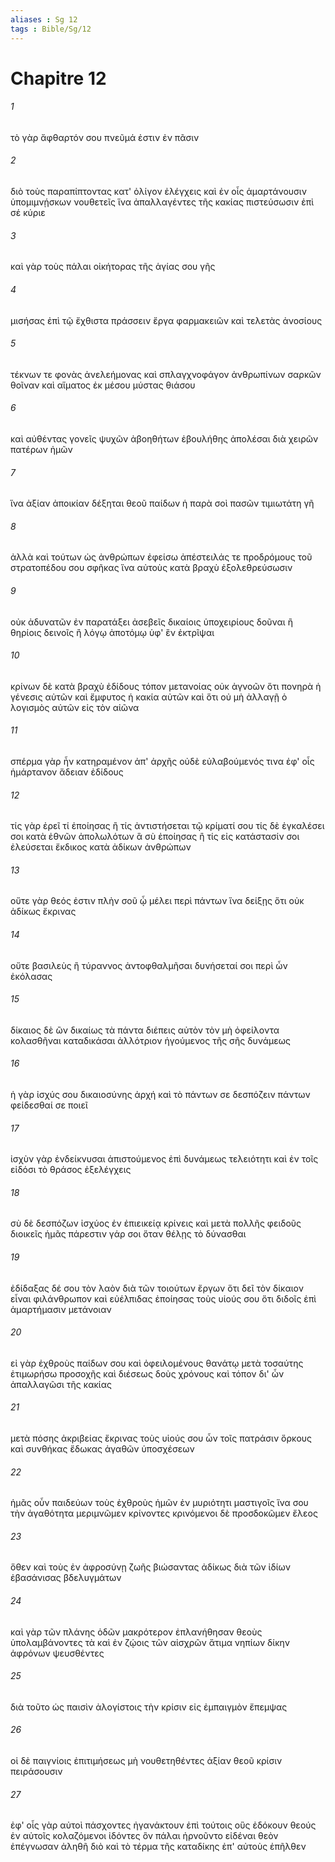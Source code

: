 ```yaml
---
aliases : Sg 12
tags : Bible/Sg/12
---
```


# Chapitre 12

###### 1
τὸ γὰρ ἄφθαρτόν σου πνεῦμά ἐστιν ἐν πᾶσιν
###### 2
διὸ τοὺς παραπίπτοντας κατ' ὀλίγον ἐλέγχεις καὶ ἐν οἷς ἁμαρτάνουσιν ὑπομιμνῄσκων νουθετεῖς ἵνα ἀπαλλαγέντες τῆς κακίας πιστεύσωσιν ἐπὶ σέ κύριε
###### 3
καὶ γὰρ τοὺς πάλαι οἰκήτορας τῆς ἁγίας σου γῆς
###### 4
μισήσας ἐπὶ τῷ ἔχθιστα πράσσειν ἔργα φαρμακειῶν καὶ τελετὰς ἀνοσίους
###### 5
τέκνων τε φονὰς ἀνελεήμονας καὶ σπλαγχνοφάγον ἀνθρωπίνων σαρκῶν θοῖναν καὶ αἵματος ἐκ μέσου μύστας θιάσου
###### 6
καὶ αὐθέντας γονεῖς ψυχῶν ἀβοηθήτων ἐβουλήθης ἀπολέσαι διὰ χειρῶν πατέρων ἡμῶν
###### 7
ἵνα ἀξίαν ἀποικίαν δέξηται θεοῦ παίδων ἡ παρὰ σοὶ πασῶν τιμιωτάτη γῆ
###### 8
ἀλλὰ καὶ τούτων ὡς ἀνθρώπων ἐφείσω ἀπέστειλάς τε προδρόμους τοῦ στρατοπέδου σου σφῆκας ἵνα αὐτοὺς κατὰ βραχὺ ἐξολεθρεύσωσιν
###### 9
οὐκ ἀδυνατῶν ἐν παρατάξει ἀσεβεῖς δικαίοις ὑποχειρίους δοῦναι ἢ θηρίοις δεινοῖς ἢ λόγῳ ἀποτόμῳ ὑφ' ἓν ἐκτρῖψαι
###### 10
κρίνων δὲ κατὰ βραχὺ ἐδίδους τόπον μετανοίας οὐκ ἀγνοῶν ὅτι πονηρὰ ἡ γένεσις αὐτῶν καὶ ἔμφυτος ἡ κακία αὐτῶν καὶ ὅτι οὐ μὴ ἀλλαγῇ ὁ λογισμὸς αὐτῶν εἰς τὸν αἰῶνα
###### 11
σπέρμα γὰρ ἦν κατηραμένον ἀπ' ἀρχῆς οὐδὲ εὐλαβούμενός τινα ἐφ' οἷς ἡμάρτανον ἄδειαν ἐδίδους
###### 12
τίς γὰρ ἐρεῖ τί ἐποίησας ἢ τίς ἀντιστήσεται τῷ κρίματί σου τίς δὲ ἐγκαλέσει σοι κατὰ ἐθνῶν ἀπολωλότων ἃ σὺ ἐποίησας ἢ τίς εἰς κατάστασίν σοι ἐλεύσεται ἔκδικος κατὰ ἀδίκων ἀνθρώπων
###### 13
οὔτε γὰρ θεός ἐστιν πλὴν σοῦ ᾧ μέλει περὶ πάντων ἵνα δείξῃς ὅτι οὐκ ἀδίκως ἔκρινας
###### 14
οὔτε βασιλεὺς ἢ τύραννος ἀντοφθαλμῆσαι δυνήσεταί σοι περὶ ὧν ἐκόλασας
###### 15
δίκαιος δὲ ὢν δικαίως τὰ πάντα διέπεις αὐτὸν τὸν μὴ ὀφείλοντα κολασθῆναι καταδικάσαι ἀλλότριον ἡγούμενος τῆς σῆς δυνάμεως
###### 16
ἡ γὰρ ἰσχύς σου δικαιοσύνης ἀρχή καὶ τὸ πάντων σε δεσπόζειν πάντων φείδεσθαί σε ποιεῖ
###### 17
ἰσχὺν γὰρ ἐνδείκνυσαι ἀπιστούμενος ἐπὶ δυνάμεως τελειότητι καὶ ἐν τοῖς εἰδόσι τὸ θράσος ἐξελέγχεις
###### 18
σὺ δὲ δεσπόζων ἰσχύος ἐν ἐπιεικείᾳ κρίνεις καὶ μετὰ πολλῆς φειδοῦς διοικεῖς ἡμᾶς πάρεστιν γάρ σοι ὅταν θέλῃς τὸ δύνασθαι
###### 19
ἐδίδαξας δέ σου τὸν λαὸν διὰ τῶν τοιούτων ἔργων ὅτι δεῖ τὸν δίκαιον εἶναι φιλάνθρωπον καὶ εὐέλπιδας ἐποίησας τοὺς υἱούς σου ὅτι διδοῖς ἐπὶ ἁμαρτήμασιν μετάνοιαν
###### 20
εἰ γὰρ ἐχθροὺς παίδων σου καὶ ὀφειλομένους θανάτῳ μετὰ τοσαύτης ἐτιμωρήσω προσοχῆς καὶ διέσεως δοὺς χρόνους καὶ τόπον δι' ὧν ἀπαλλαγῶσι τῆς κακίας
###### 21
μετὰ πόσης ἀκριβείας ἔκρινας τοὺς υἱούς σου ὧν τοῖς πατράσιν ὅρκους καὶ συνθήκας ἔδωκας ἀγαθῶν ὑποσχέσεων
###### 22
ἡμᾶς οὖν παιδεύων τοὺς ἐχθροὺς ἡμῶν ἐν μυριότητι μαστιγοῖς ἵνα σου τὴν ἀγαθότητα μεριμνῶμεν κρίνοντες κρινόμενοι δὲ προσδοκῶμεν ἔλεος
###### 23
ὅθεν καὶ τοὺς ἐν ἀφροσύνῃ ζωῆς βιώσαντας ἀδίκως διὰ τῶν ἰδίων ἐβασάνισας βδελυγμάτων
###### 24
καὶ γὰρ τῶν πλάνης ὁδῶν μακρότερον ἐπλανήθησαν θεοὺς ὑπολαμβάνοντες τὰ καὶ ἐν ζῴοις τῶν αἰσχρῶν ἄτιμα νηπίων δίκην ἀφρόνων ψευσθέντες
###### 25
διὰ τοῦτο ὡς παισὶν ἀλογίστοις τὴν κρίσιν εἰς ἐμπαιγμὸν ἔπεμψας
###### 26
οἱ δὲ παιγνίοις ἐπιτιμήσεως μὴ νουθετηθέντες ἀξίαν θεοῦ κρίσιν πειράσουσιν
###### 27
ἐφ' οἷς γὰρ αὐτοὶ πάσχοντες ἠγανάκτουν ἐπὶ τούτοις οὓς ἐδόκουν θεούς ἐν αὐτοῖς κολαζόμενοι ἰδόντες ὃν πάλαι ἠρνοῦντο εἰδέναι θεὸν ἐπέγνωσαν ἀληθῆ διὸ καὶ τὸ τέρμα τῆς καταδίκης ἐπ' αὐτοὺς ἐπῆλθεν
